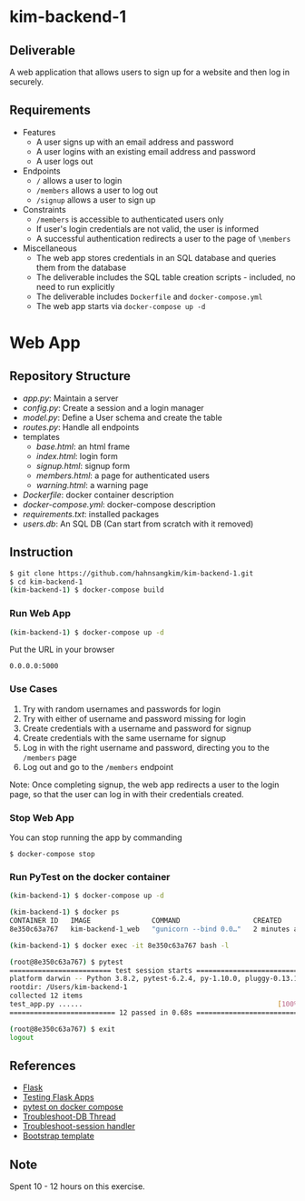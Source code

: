 # kim-backend-1
## Deliverable
A web application that allows users to sign up for a website and then log in securely.
## Requirements
* Features
    * A user signs up with an email address and password
    * A user logins with an existing email address and password
    * A user logs out
* Endpoints
    * `/` allows a user to login
    * `/members` allows a user to log out
    * `/signup` allows a user to sign up
* Constraints
    * `/members` is accessible to authenticated users only
    * If user's login credentials are not valid, the user is informed
    * A successful authentication redirects a user to the page of `\members`
* Miscellaneous
    * The web app stores credentials in an SQL database and queries them from the database
    * The deliverable includes the SQL table creation scripts - included, no need to run explicitly
    * The deliverable includes `Dockerfile` and `docker-compose.yml`
    * The web app starts via `docker-compose up -d`

# Web App
## Repository Structure
- _app.py_: Maintain a server
- _config.py_: Create a session and a login manager
- _model.py_: Define a User schema and create the table
- _routes.py_: Handle all endpoints
- templates
    - _base.html_: an html frame
    - _index.html_: login form
    - _signup.html_: signup form
    - _members.html_: a page for authenticated users
    - _warning.html_: a warning page
- _Dockerfile_: docker container description
- _docker-compose.yml_: docker-compose description
- _requirements.txt_: installed packages
- _users.db_: An SQL DB (Can start from scratch with it removed)

## Instruction
```bash
$ git clone https://github.com/hahnsangkim/kim-backend-1.git
$ cd kim-backend-1
(kim-backend-1) $ docker-compose build
```

### Run Web App
```bash
(kim-backend-1) $ docker-compose up -d
```

Put the URL in your browser
```
0.0.0.0:5000
```

### Use Cases
1. Try with random usernames and passwords for login
2. Try with either of username and password missing for login
3. Create credentials with a username and password for signup
4. Create credentials with the same username for signup
5. Log in with the right username and password, directing you to the `/members` page
6. Log out and go to the `/members` endpoint

Note: Once completing signup, the web app redirects a user to the login page, so that the user can log in with their credentials created.

### Stop Web App
You can stop running the app by commanding
```
$ docker-compose stop
```


### Run PyTest on the docker container
```bash
(kim-backend-1) $ docker-compose up -d

(kim-backend-1) $ docker ps
CONTAINER ID   IMAGE               COMMAND                  CREATED          STATUS         PORTS                    NAMES
8e350c63a767   kim-backend-1_web   "gunicorn --bind 0.0…"   2 minutes ago   Up 1 second   0.0.0.0:5000->5000/tcp   kim-backend-1_web_1

(kim-backend-1) $ docker exec -it 8e350c63a767 bash -l

(root@8e350c63a767) $ pytest
========================= test session starts =========================
platform darwin -- Python 3.8.2, pytest-6.2.4, py-1.10.0, pluggy-0.13.1
rootdir: /Users/kim-backend-1
collected 12 items
test_app.py ......                                                [100%]
========================== 12 passed in 0.68s ==========================

(root@8e350c63a767) $ exit
logout
```

## References
- [Flask](https://flask.palletsprojects.com/en/2.0.x/quickstart/)
- [Testing Flask Apps](https://flask.palletsprojects.com/en/1.1.x/testing/)
- [pytest on docker compose](https://github.com/pytest-docker-compose/pytest-docker-compose)
- [Troubleshoot-DB Thread](https://stackoverflow.com/questions/48218065/programmingerror-sqlite-objects-created-in-a-thread-can-only-be-used-in-that-sa) 
- [Troubleshoot-session handler](https://docs.sqlalchemy.org/en/13/faq/sessions.html#this-session-s-transaction-has-been-rolled-back-due-to-a-previous-exception-during-flush-or-similar)
- [Bootstrap template](https://getbootstrap.com/docs/5.0/getting-started/introduction/)

## Note
Spent 10 - 12 hours on this exercise.
